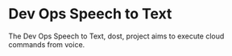# Dev Ops Speech to Text

The Dev Ops Speech to Text, dost, project aims to execute cloud commands from voice.
